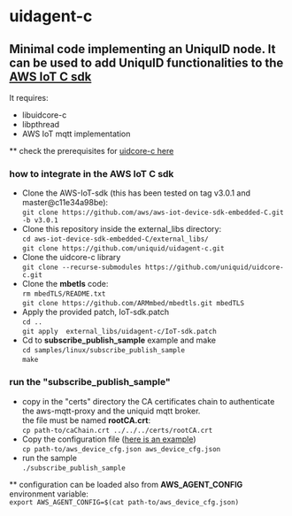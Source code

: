 # uidagent-c

## Minimal code implementing an UniquID node. It can be used to add UniquID functionalities to the [AWS IoT C sdk](https://github.com/aws/aws-iot-device-sdk-embedded-C)

It requires:
- libuidcore-c
- libpthread
- AWS IoT mqtt implementation

** check the prerequisites for [uidcore-c here](https://github.com/uniquid/uidcore-c#how-to-build)
### how to integrate in the AWS IoT C sdk
- Clone the AWS-IoT-sdk (this has been tested on tag v3.0.1 and master@c11e34a98be):<br>
``git clone https://github.com/aws/aws-iot-device-sdk-embedded-C.git -b v3.0.1``
- Clone this repository inside the external_libs directory:<br>
``cd aws-iot-device-sdk-embedded-C/external_libs/``<br>
``git clone https://github.com/uniquid/uidagent-c.git``
- Clone the uidcore-c library<br>
``git clone --recurse-submodules https://github.com/uniquid/uidcore-c.git``
- Clone the **mbetls** code:<br>
``rm mbedTLS/README.txt``<br>
``git clone https://github.com/ARMmbed/mbedtls.git mbedTLS``
- Apply the provided patch, IoT-sdk.patch<br>
``cd ..``<br>
``git apply  external_libs/uidagent-c/IoT-sdk.patch``
- Cd to **subscribe_publish_sample** example and make<br>
``cd samples/linux/subscribe_publish_sample``<br>
``make``

### run the "subscribe_publish_sample"
- copy in the "certs" directory the CA certificates chain to authenticate the aws-mqtt-proxy and the uniquid mqtt broker.<br>
the file must be named **rootCA.crt**:<br>
``cp path-to/caChain.crt ../../../certs/rootCA.crt``
- Copy the configuration file ([here is an example](https://github.com/uniquid/uidagent-c/blob/master/aws_device_cfg.json))<br>
``cp path-to/aws_device_cfg.json aws_device_cfg.json``
- run the sample<br>
``./subscribe_publish_sample``

** configuration can be loaded also from **AWS_AGENT_CONFIG** environment variable:<br>
``export AWS_AGENT_CONFIG=$(cat path-to/aws_device_cfg.json)``
